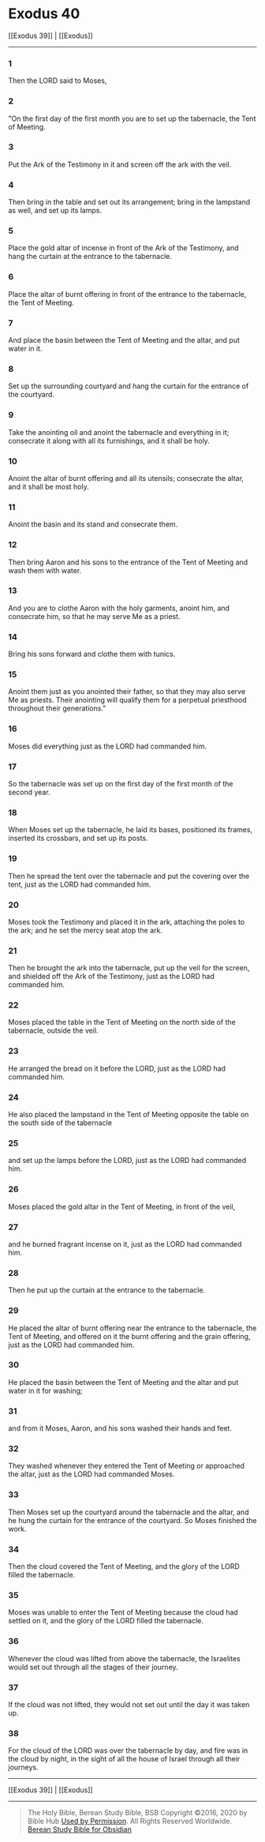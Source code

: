 # Exodus 40

[[Exodus 39]] | [[Exodus]]

---

### 1
Then the LORD said to Moses,

### 2
"On the first day of the first month you are to set up the tabernacle, the Tent of Meeting.

### 3
Put the Ark of the Testimony in it and screen off the ark with the veil.

### 4
Then bring in the table and set out its arrangement; bring in the lampstand as well, and set up its lamps.

### 5
Place the gold altar of incense in front of the Ark of the Testimony, and hang the curtain at the entrance to the tabernacle.

### 6
Place the altar of burnt offering in front of the entrance to the tabernacle, the Tent of Meeting.

### 7
And place the basin between the Tent of Meeting and the altar, and put water in it.

### 8
Set up the surrounding courtyard and hang the curtain for the entrance of the courtyard.

### 9
Take the anointing oil and anoint the tabernacle and everything in it; consecrate it along with all its furnishings, and it shall be holy.

### 10
Anoint the altar of burnt offering and all its utensils; consecrate the altar, and it shall be most holy.

### 11
Anoint the basin and its stand and consecrate them.

### 12
Then bring Aaron and his sons to the entrance of the Tent of Meeting and wash them with water.

### 13
And you are to clothe Aaron with the holy garments, anoint him, and consecrate him, so that he may serve Me as a priest.

### 14
Bring his sons forward and clothe them with tunics.

### 15
Anoint them just as you anointed their father, so that they may also serve Me as priests. Their anointing will qualify them for a perpetual priesthood throughout their generations."

### 16
Moses did everything just as the LORD had commanded him.

### 17
So the tabernacle was set up on the first day of the first month of the second year.

### 18
When Moses set up the tabernacle, he laid its bases, positioned its frames, inserted its crossbars, and set up its posts.

### 19
Then he spread the tent over the tabernacle and put the covering over the tent, just as the LORD had commanded him.

### 20
Moses took the Testimony and placed it in the ark, attaching the poles to the ark; and he set the mercy seat atop the ark.

### 21
Then he brought the ark into the tabernacle, put up the veil for the screen, and shielded off the Ark of the Testimony, just as the LORD had commanded him.

### 22
Moses placed the table in the Tent of Meeting on the north side of the tabernacle, outside the veil.

### 23
He arranged the bread on it before the LORD, just as the LORD had commanded him.

### 24
He also placed the lampstand in the Tent of Meeting opposite the table on the south side of the tabernacle

### 25
and set up the lamps before the LORD, just as the LORD had commanded him.

### 26
Moses placed the gold altar in the Tent of Meeting, in front of the veil,

### 27
and he burned fragrant incense on it, just as the LORD had commanded him.

### 28
Then he put up the curtain at the entrance to the tabernacle.

### 29
He placed the altar of burnt offering near the entrance to the tabernacle, the Tent of Meeting, and offered on it the burnt offering and the grain offering, just as the LORD had commanded him.

### 30
He placed the basin between the Tent of Meeting and the altar and put water in it for washing;

### 31
and from it Moses, Aaron, and his sons washed their hands and feet.

### 32
They washed whenever they entered the Tent of Meeting or approached the altar, just as the LORD had commanded Moses.

### 33
Then Moses set up the courtyard around the tabernacle and the altar, and he hung the curtain for the entrance of the courtyard. So Moses finished the work.

### 34
Then the cloud covered the Tent of Meeting, and the glory of the LORD filled the tabernacle.

### 35
Moses was unable to enter the Tent of Meeting because the cloud had settled on it, and the glory of the LORD filled the tabernacle.

### 36
Whenever the cloud was lifted from above the tabernacle, the Israelites would set out through all the stages of their journey.

### 37
If the cloud was not lifted, they would not set out until the day it was taken up.

### 38
For the cloud of the LORD was over the tabernacle by day, and fire was in the cloud by night, in the sight of all the house of Israel through all their journeys.

---

[[Exodus 39]] | [[Exodus]]

---

> The Holy Bible, Berean Study Bible, BSB
> Copyright &copy;2016, 2020 by Bible Hub
> [Used by Permission](https://berean.bible/terms.htm). All Rights Reserved Worldwide.
> [Berean Study Bible for Obsidian](https://github.com/gapmiss/berean-study-bible-for-obsidian)</small>

